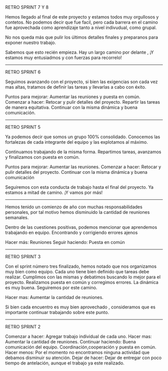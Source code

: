 RETRO SPRINT 7 Y 8 

Hemos llegado al final de este proyecto y estamos todos muy orgullosos y contetos. No podemos decir que fue facil, pero cada barrera en el camino fue aprovechada como aprendizaje tanto a nivel indivudual, como  grupal.

No nos queda más que pulir los últimos detalles finales y preparanos para exponer nuestro trabajo.

Sabemos que esto recién empieza. Hay un largo camino por delante , ¡Y estamos muy entusiadmos y con fuerzas para recorrelo!

________________________________________________________________________________________________________________________________________


RETRO SPRINT  6

Seguimos avanzando con el proyecto, si bien las exigencias son cada vez mas altas, tratamos de definir las tareas y llevarlas a cabo con éxito. 


Puntos para mejorar: Aumentar las reuniones y puesta en común.
Comenzar a hacer: Retocar y pulir detalles del proyecto. Repartir las tareas de manera equitativa. 
Continuar con la misma dinámica y buena comunicación.


________________________________________________________________________________________________________________________________________

RETRO SPRINT 5 

Ya podemos decir que somos un grupo 100% consolidado. Conocemos las fortalezas de cada integrante del equipo y las explotamos al máximo.

Continuamos trabajando de la misma forma. Repartimos tareas, avanzamos y finalizamos con puesta en común.

Puntos para mejorar: Aumentar las reuniones. 
Comenzar a hacer: Retocar y pulir detalles del proyecto.
Continuar con la misma dinámica y buena comunicación 

Seguiremos con esta conducta de trabajo hasta el final del proyecto. Ya estamos a mitad de camino. ¡Y vamos por más!

________________________________________________________________________________________________________________________________________

Hemos tenido un comienzo de año con muchas responsabilidades personales, por tal motivo hemos disminuido la cantidad de reuniones semanales. 

Dentro de las cuestiones positivas, podemos mencionar que aprendemos trabajando en equipo. Encontrando y corrigiendo errores ajenos 

Hacer más: Reuniones 
Seguir haciendo: Puesta en común

________________________________________________________________________________________________________________________________________


RETRO SPRINT 3 

Con el sprint número tres finalizado, hemos notado que nos organizamos muy bien como equipo. Cada uno  tiene bien definido que tareas
debe realizar. Cumplimos con las mismas y debatimos buscando lo mejor para el proyecto.
Realizamos puesta en común y corregimos errores. La dinámica es muy buena. Seguiremos  por este camino.

Hacer mas: Aumentar la cantidad de reuniones.

Si bien cada encuentro es muy bien aprovechado , consideramos que es importante  continuar trabajando sobre este punto. 



________________________________________________________________________________________________________________________________________


RETRO SPRINT 2

Comenzar a hacer: Agregar trabajo individual de cada uno. 
Hacer mas: Aumentar la cantidad de reuniones. 
Continuar haciendo: Buena comunicación del equipo. Coordinación,cooperación y puesta en común.
Hacer menos: Por el momento no encontramos ninguna actividad que debamos disminuir su atención.
Dejar de hacer: Dejar de entregar con poco tiempo de antelación, aunque el trabajo ya este realizado. 


